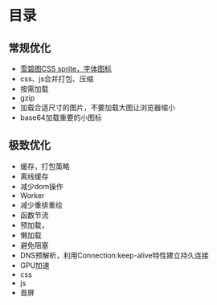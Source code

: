 # 目录


## 常规优化
- [雪碧图CSS sprite，字体图标](example1/index.md)
- css、js合并打包、压缩
- 按需加载
- gzip
- 加载合适尺寸的图片，不要加载大图让浏览器缩小
- base64加载重要的小图标


## 极致优化
- 缓存，打包策略
- 离线缓存
- 减少dom操作
- Worker
- 减少重排重绘
- 函数节流
- 预加载，
- 懒加载
- 避免阻塞
- DNS预解析，利用Connection:keep-alive特性建立持久连接
- GPU加速
- css
- js
- 首屏

